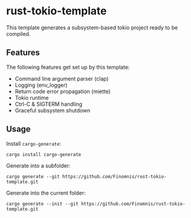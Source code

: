 # rust-tokio-template

This template generates a subsystem-based tokio project ready to be compiled.

## Features

The following features get set up by this template:

- Command line argument parser (clap)
- Logging (env_logger)
- Return code error propagation (miette)
- Tokio runtime
- Ctrl-C & SIGTERM handling
- Graceful subsystem shutdown

## Usage

Install `cargo-generate`:
```
cargo install cargo-generate
```

Generate into a subfolder:
```
cargo generate --git https://github.com/Finomnis/rust-tokio-template.git
```

Generate into the current folder:
```
cargo generate --init --git https://github.com/Finomnis/rust-tokio-template.git
```
